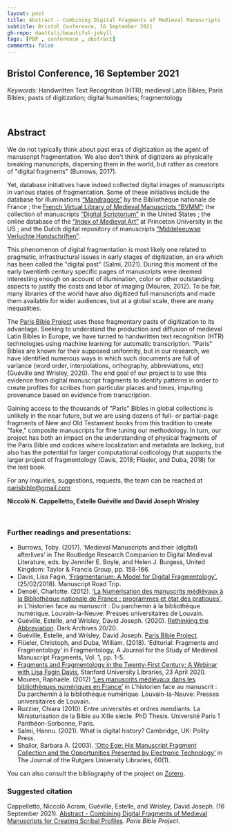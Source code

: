 ```yaml
---
layout: post
title: Abstract - Combining Digital Fragments of Medieval Manuscripts for Creating Scribal Profiles 
subtitle: Bristol Conference, 16 September 2021
gh-repo: daattali/beautiful-jekyll
tags: [PBP , conference , abstract]
comments: false
---
```


## Bristol Conference, 16 September 2021

*Keywords:* Handwritten Text Recognition (HTR); medieval Latin Bibles; Paris Bibles; pasts of digitization; digital humanities; fragmentology

<br>

## Abstract

We do not typically think about past eras of digitization as the agent of manuscript fragmentation. We also don't think of digitizers as physically breaking manuscripts, dispersing them in the world, but rather as creators of "digital fragments" (Burrows, 2017).

Yet, database initiatives have indeed collected digital images of manuscripts in various states of fragmentation. Some of these initiatives include the database for illuminations [“Mandragore”](mandragore.bnf.fr/html/accueil.html) by the Bibliothèque nationale de France ; the [French Virtual Library of Medieval Manuscripts “BVMM”](bvmm.irht.cnrs.fr/); the collection of manuscripts [“Digital Scriptorium”](digital-scriptorium.org) in the United States ; the online database of the [“Index of Medieval Art”](https://ima.princeton.edu/) at Princeton University in the US ; and the Dutch digital repository of manuscripts [“Middeleeuwse Verluchte Handschriften”](www.kb.nl/bronnen-zoekwijzers/kb-collecties/middeleeuwse-handschriften-tot-ca-1550).

This phenomenon of digital fragmentation is most likely one related to pragmatic, infrastructural issues in early stages of digitization, an era which has been called the "digital past" (Salmi, 2021). During this moment of the early twentieth century specific pages of manuscripts were deemed interesting enough on account of illumination, color or other outstanding aspects to justify the costs and labor of imaging (Mouren, 2012). To be fair, many libraries of the world have also digitized full manuscripts and made them available for wider audiences, but at a global scale, there are many inequalities. 

The [Paris Bible Project](http://parisbible.github.io) uses these fragmentary pasts of digitization to its advantage. Seeking to understand the production and diffusion of medieval Latin Bibles in Europe, we have turned to handwritten text recognition (HTR) technologies using machine learning for automatic transcription. "Paris" Bibles are known for their  supposed uniformity, but in our research, we have identified numerous ways in which such documents are full of variance (word order, interpolations, orthography, abbreviations, etc) (Guéville and Wrisley, 2020). The end goal of our project is to use this evidence from digital manuscript fragments to identify patterns in order to create profiles for scribes from particular places and times, imputing provenance based on evidence from transcription.

Gaining access to the thousands of "Paris" Bibles in global collections is unlikely in the near future, but we are using dozens of full- or partial-page fragments of New and Old Testament books from this tradition to create "fake," composite manuscripts for fine tuning our methodology. In turn, our project has both an impact on the understanding of physical fragments of the Paris Bible and codices where localization and metadata are lacking, but also has the potential for larger computational codicology that supports the larger project of fragmentology (Davis, 2018; Flüeler, and Duba, 2018) for the lost book.


For any inquiries, suggestions, requests, the team can be reached at [parisbible@gmail.com](mailto:parisbible@gmail.com)

**Niccolò N. Cappelletto, Estelle Guéville and David Joseph Wrisley**



<br>

### **Further readings and presentations:**

- Burrows, Toby. (2017). ‘Medieval Manuscripts and their (digital) afterlives’ in The Routledge Research Companion to Digital Medieval Literature, eds. by Jennifer E. Boyle, and Helen J. Burgess, United Kingdom: Taylor & Francis Group, pp. 158-166.
- Davis, Lisa Fagin, [‘Fragmentarium: A Model for Digital Fragmentology’.](https://manuscriptroadtrip.wordpress.com/2018/02/25/fragmentarium-a-model-for-digital-fragmentology/) (25/02/2018). Manuscript Road Trip. 
- Denoël, Charlotte. (2012). [‘La Numérisation des manuscrits médiévaux à la Bibliothèque nationale de France : programmes et état des pratiques’](http://books.openedition.org/pucl/1288), in L’historien face au manuscrit : Du parchemin à la bibliothèque numérique. Louvain-la-Neuve: Presses universitaires de Louvain.
- Guéville, Estelle, and Wrisley, David Joseph. (2020). [Rethinking the Abbreviation](https://www.youtube.com/watch?v=p38lvPRRNmA). Dark Archives 20/20.
- Guéville, Estelle, and Wrisley, David Joseph. [Paris Bible Project](https://parisbible.github.io).
- Flüeler, Christoph, and Duba, William. (2018). ‘Editorial: Fragments and Fragmentology’ in Fragmentology, A Journal for the Study of Medieval Manuscript Fragments, Vol. 1, pp. 1-5.
- [Fragments and Fragmentology in the Twenty-First Century: A Webinar with Lisa Fagin Davis](https://www.youtube.com/watch?v=JQ-XGFZolF8), Stanford University Libraries, 23 April 2020. 
- Mouren, Raphaële. (2012) [‘Les manuscrits médiévaux dans les bibliothèques numériques en France’](http://books.openedition.org/pucl/1290) in L’historien face au manuscrit : Du parchemin à la bibliothèque numérique. Louvain-la-Neuve: Presses universitaires de Louvain.
- Ruzzier, Chiara (2010). Entre universités et ordres mendiants. La Miniaturisation de la Bible au XIIIe siècle. PhD Thesis. Université Paris 1 Panthéon-Sorbonne, Paris.
- Salmi, Hannu. (2021). What is digital history? Cambridge, UK: Polity Press.
- Shailor, Barbara A. (2003). [‘Otto Ege: His Manuscript Fragment Collection and the Opportunities Presented by Electronic Technology’](https://doi.org/10.14713/jrul.v60i1.4) in The Journal of the Rutgers University Libraries, 60(1).

You can also consult the bibliography of the project on [Zotero](https://www.zotero.org/groups/2466765/paris_bible_project/library).




### **Suggested citation**

Cappelletto, Niccolò Acram, Guéville, Estelle, and Wrisley, David Joseph. (16 September 2021). [Abstract - Combining Digital Fragments of Medieval Manuscripts for Creating Scribal Profiles](https://parisbible.github.io/2022-10-12-bristol-conf/). *Paris Bible Project*.

